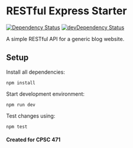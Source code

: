 # RESTful Express Starter

[![Dependency Status](https://david-dm.org/awaseem/RESTful-express-starter.svg)](https://david-dm.org/awaseem/RESTful-express-starter)  [![devDependency Status](https://david-dm.org/awaseem/RESTful-express-starter/dev-status.svg)](https://david-dm.org/awaseem/RESTful-express-starter#info=devDependencies)

A simple RESTful API for a generic blog website.

## Setup

Install all dependencies:
```
npm install
```
Start development environment:
```
npm run dev
```
Test changes using:
```
npm test
```

#### Created for CPSC 471
